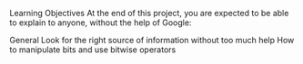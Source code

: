Learning Objectives
	At the end of this project, you are expected to be able to explain to anyone, without the help of Google:

General
	Look for the right source of information without too much help
	How to manipulate bits and use bitwise operators
